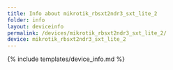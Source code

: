 ```yaml
---
title: Info about mikrotik_rbsxt2ndr3_sxt_lite_2
folder: info
layout: deviceinfo
permalink: /devices/mikrotik_rbsxt2ndr3_sxt_lite_2/
device: mikrotik_rbsxt2ndr3_sxt_lite_2
---
```

{% include templates/device_info.md %}
